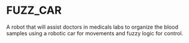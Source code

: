 # FUZZ_CAR
A robot that will assist doctors in medicals labs to organize the blood samples using a robotic car for movements and fuzzy logic for control.

